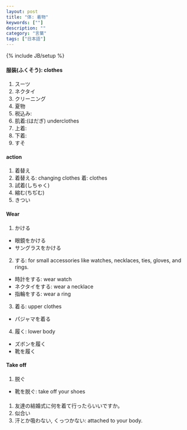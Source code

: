 ```yaml
---
layout: post
title: "体: 着物"
keywords: [""]
description: ""
category: "言葉"
tags: ["日本語"]
---
```

{% include JB/setup %}

#### 服装(ふくそう): clothes
1. スーツ
2. ネクタイ
3. クリーニング
4. 夏物
5. 税込み:
6. 肌着:(はだぎ) underclothes
7. 上着:
8. 下着: 
9. すそ



#### action
1. 着替え
2. 着替える: changing clothes  着: clothes
3. 試着(しちゃく)
4. 縮む(ちぢむ)
5. きつい

#### Wear
1. かける
- 眼鏡をかける
- サングラスをかける

2. する: for small accessories like watches, necklaces, ties, gloves, and rings.
- 時計をする: wear watch
- ネクタイをする: wear a necklace
- 指輪をする: wear a ring

3. 着る: upper clothes
- パジャマを着る

4. 履く: lower body
- ズボンを履く
- 靴を履く

#### Take off
1. 脱ぐ
- 靴を脱ぐ: take off your shoes


####
1. 友達の結婚式に何を着て行ったらいいですか。
2. 似合い
3. 汗とか吸わない, くっつかない: attached to your body.
